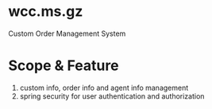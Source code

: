 # wcc.ms.gz
Custom Order Management System


# Scope & Feature

1. custom info, order info and agent info management
2. spring security for user authentication and authorization
